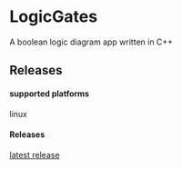 # LogicGates
A boolean logic diagram app written in C++


## Releases

#### supported platforms
linux


#### Releases

[latest release](https://github.com/Krayfighter/LogicGates/releases/)
